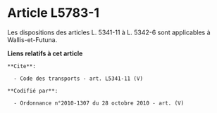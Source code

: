 # Article L5783-1

Les dispositions des articles L. 5341-11 à L. 5342-6 sont applicables à Wallis-et-Futuna.

**Liens relatifs à cet article**

	**Cite**:

	  - Code des transports - art. L5341-11 (V)

	**Codifié par**:

	  - Ordonnance n°2010-1307 du 28 octobre 2010 - art. (V)
